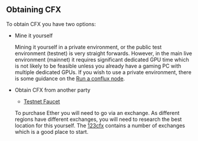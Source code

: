 ## Obtaining CFX

To obtain CFX you have two options:

- Mine it yourself

    Mining it yourself in a private environment, or the public test environment (testnet) is very straight forwards. However, in the main live environment (mainnet) it requires significant dedicated GPU time
    which is not likely to be feasible unless you already have a gaming PC with multiple dedicated GPUs. If you wish to use a private environment, there is some guidance on the [Run a conflux node]().

-  Obtain CFX from another party
    
    - [Testnet Faucet](https://faucet.rinkeby.io/)
    
    To purchase Ether you will need to go via an exchange. As different regions have different exchanges, you will need to research the best location for this yourself. The [123cfx](123cfx) contains a number of exchanges which is a good place to start.
